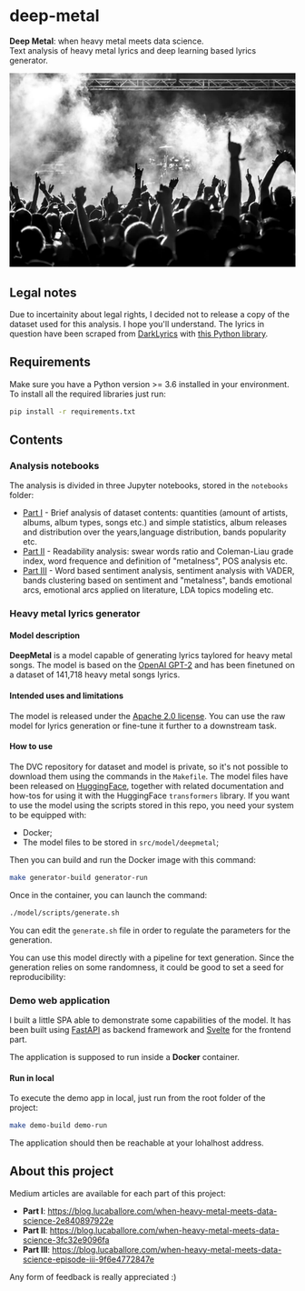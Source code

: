 # deep-metal
**Deep Metal**: when heavy metal meets data science. <br>
Text analysis of heavy metal lyrics and deep learning based lyrics generator.

<img src="./resources/presentation-pic.jpg" alt="deep-metal" />

## Legal notes

Due to incertainity about legal rights, I decided not to release a copy of the dataset used for this analysis. I hope you'll understand. The lyrics in question have been scraped from [DarkLyrics](http://www.darklyrics.com) with [this Python library](https://pypi.org/project/metalparser/).

## Requirements

Make sure you have a Python version >= 3.6 installed in your environment. To install all the required libraries just run:

```bash
pip install -r requirements.txt
```

## Contents

### Analysis notebooks

The analysis is divided in three Jupyter notebooks, stored in the `notebooks` folder:

- [Part I](https://github.com/lucone83/deep-metal/blob/master/notebooks/Dataset-analysis-part-I-general.ipynb) - Brief analysis of dataset contents: quantities (amount of artists, albums, album types, songs etc.) and simple statistics, album releases and distribution over the years,language distribution, bands popularity etc.
- [Part II](https://github.com/lucone83/deep-metal/blob/master/notebooks/Dataset-analysis-part-II-words-readability-metalness.ipynb) - Readability analysis: swear words ratio and Coleman-Liau grade index,
word frequence and definition of "metalness", POS analysis etc.
- [Part III](https://github.com/lucone83/deep-metal/blob/master/notebooks/Dataset-analysis-part-III-sentiment-genre_classification.ipynb) - Word based sentiment analysis, sentiment analysis with VADER, bands clustering based on sentiment and "metalness", bands emotional arcs, emotional arcs applied on literature, LDA topics modeling etc.

### Heavy metal lyrics generator

#### Model description

**DeepMetal** is a model capable of generating lyrics taylored for heavy metal songs.
The model is based on the [OpenAI GPT-2](https://huggingface.co/gpt2) and has been finetuned on a dataset of 141,718 heavy metal songs lyrics.

#### Intended uses and limitations

The model is released under the [Apache 2.0 license](https://www.apache.org/licenses/LICENSE-2.0). You can use the raw model for lyrics generation or fine-tune it further to a downstream task.

#### How to use

The DVC repository for dataset and model is private, so it's not possible to download them using the commands in the `Makefile`. The model files have been released on [HuggingFace](https://huggingface.co/lucone83/deep-metal), together with related documentation and how-tos for using it with the HuggingFace `transformers` library.
If you want to use the model using the scripts stored in this repo, you need your system to be equipped with:

- Docker;
- The model files to be stored in `src/model/deepmetal`;

Then you can build and run the Docker image with this command:

```bash
make generator-build generator-run
```

Once in the container, you can launch the command:

```bash
./model/scripts/generate.sh
```

You can edit the `generate.sh` file in order to regulate the parameters for the generation.

You can use this model directly with a pipeline for text generation. Since the generation relies on some randomness, it could be good to set a seed for reproducibility:

### Demo web application

I built a little SPA able to demonstrate some capabilities of the model.
It has been built using [FastAPI](https://github.com/tiangolo/fastapi) as backend framework and [Svelte](https://svelte.dev/) for the frontend part.

The application is supposed to run inside a **Docker** container.

#### Run in local

To execute the demo app in local, just run from the root folder of the project:

```bash
make demo-build demo-run
```

The application should then be reachable at your lohalhost address.


## About this project

Medium articles are available for each part of this project:

- **Part I**: https://blog.lucaballore.com/when-heavy-metal-meets-data-science-2e840897922e
- **Part II**: https://blog.lucaballore.com/when-heavy-metal-meets-data-science-3fc32e9096fa
- **Part III**: https://blog.lucaballore.com/when-heavy-metal-meets-data-science-episode-iii-9f6e4772847e

Any form of feedback is really appreciated :)
